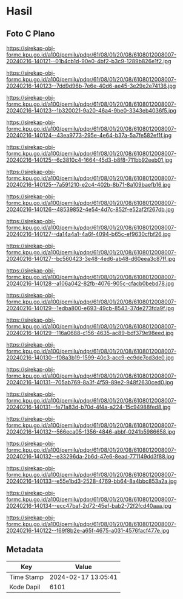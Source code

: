 # Hasil

## Foto C Plano

https://sirekap-obj-formc.kpu.go.id/a100/pemilu/pdpr/61/08/01/20/08/6108012008007-20240216-140121--01b4cb1d-90e0-4bf2-b3c9-1289b826e1f2.jpg

https://sirekap-obj-formc.kpu.go.id/a100/pemilu/pdpr/61/08/01/20/08/6108012008007-20240216-140123--7dd9d96b-7e6e-40d6-ae45-3e29e2e74136.jpg

https://sirekap-obj-formc.kpu.go.id/a100/pemilu/pdpr/61/08/01/20/08/6108012008007-20240216-140123--1b320021-9a20-46a4-9be0-3343eb4036f5.jpg

https://sirekap-obj-formc.kpu.go.id/a100/pemilu/pdpr/61/08/01/20/08/6108012008007-20240216-140124--43ea9773-295e-4e64-b37a-5a7fe582ef1f.jpg

https://sirekap-obj-formc.kpu.go.id/a100/pemilu/pdpr/61/08/01/20/08/6108012008007-20240216-140125--6c3810c4-1664-45d3-b8f8-711bb92eeb01.jpg

https://sirekap-obj-formc.kpu.go.id/a100/pemilu/pdpr/61/08/01/20/08/6108012008007-20240216-140125--7a591210-e2c4-402b-8b71-8a109baefb16.jpg

https://sirekap-obj-formc.kpu.go.id/a100/pemilu/pdpr/61/08/01/20/08/6108012008007-20240216-140126--48539852-4e54-4d7c-852f-e52af2f267db.jpg

https://sirekap-obj-formc.kpu.go.id/a100/pemilu/pdpr/61/08/01/20/08/6108012008007-20240216-140127--da14a4a1-4a6f-4094-b65c-ef9630cfbf26.jpg

https://sirekap-obj-formc.kpu.go.id/a100/pemilu/pdpr/61/08/01/20/08/6108012008007-20240216-140127--bc560423-3e48-4ed6-ab48-d60eea3c87ff.jpg

https://sirekap-obj-formc.kpu.go.id/a100/pemilu/pdpr/61/08/01/20/08/6108012008007-20240216-140128--a106a042-82fb-4076-905c-cfacb0bebd78.jpg

https://sirekap-obj-formc.kpu.go.id/a100/pemilu/pdpr/61/08/01/20/08/6108012008007-20240216-140129--1edba800-e693-49cb-8543-37de273fda9f.jpg

https://sirekap-obj-formc.kpu.go.id/a100/pemilu/pdpr/61/08/01/20/08/6108012008007-20240216-140129--116a0688-c156-4635-ac89-bdf379e98eed.jpg

https://sirekap-obj-formc.kpu.go.id/a100/pemilu/pdpr/61/08/01/20/08/6108012008007-20240216-140130--f08a3b19-1599-40c3-acc9-ec9de7cd3de0.jpg

https://sirekap-obj-formc.kpu.go.id/a100/pemilu/pdpr/61/08/01/20/08/6108012008007-20240216-140131--705ab769-8a3f-4f59-89e2-948f2630ced0.jpg

https://sirekap-obj-formc.kpu.go.id/a100/pemilu/pdpr/61/08/01/20/08/6108012008007-20240216-140131--fe71a83d-b70d-4f4a-a224-15c94988fed8.jpg

https://sirekap-obj-formc.kpu.go.id/a100/pemilu/pdpr/61/08/01/20/08/6108012008007-20240216-140132--566eca05-1356-4846-abbf-0241b5986658.jpg

https://sirekap-obj-formc.kpu.go.id/a100/pemilu/pdpr/61/08/01/20/08/6108012008007-20240216-140132--e33296da-2b6d-47e6-8ead-771149dd3f88.jpg

https://sirekap-obj-formc.kpu.go.id/a100/pemilu/pdpr/61/08/01/20/08/6108012008007-20240216-140133--e55e1bd3-2528-4769-bb64-8a4bbc853a2a.jpg

https://sirekap-obj-formc.kpu.go.id/a100/pemilu/pdpr/61/08/01/20/08/6108012008007-20240216-140134--ecc47baf-2d72-45ef-bab2-72f2fcd40aaa.jpg

https://sirekap-obj-formc.kpu.go.id/a100/pemilu/pdpr/61/08/01/20/08/6108012008007-20240216-140122--f69f8b2e-a65f-4675-a031-4576facf477e.jpg


## Metadata

| Key        | Value               |
| ---------- | ------------------- |
| Time Stamp | 2024-02-17 13:05:41 |
| Kode Dapil | 6101                |



